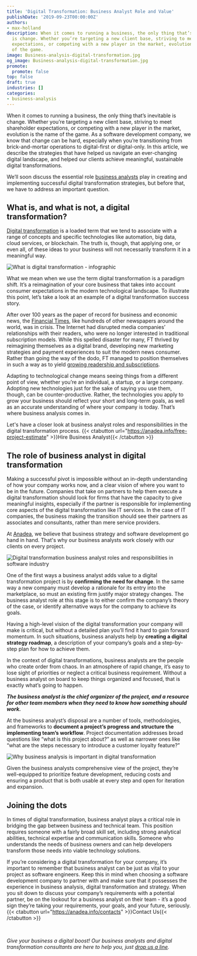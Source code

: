 ```yaml
---
title: 'Digital Transformation: Business Analyst Role and Value'
publishDate: '2019-09-23T00:00:00Z'
authors:
- max-holland
description: When it comes to running a business, the only thing that’s inevitable
  is change. Whether you’re targeting a new client base, striving to meet shareholder
  expectations, or competing with a new player in the market, evolution is the name
  of the game.
image: Business-analysis-digital-transformation.jpg
og_image: Business-analysis-digital-transformation.jpg
promote:
  promote: false
top: false
draft: true
industries: []
categories:
- business-analysis
---
```

When it comes to running a business, the only thing that’s inevitable is change. Whether you’re targeting a new client base, striving to meet shareholder expectations, or competing with a new player in the market, evolution is the name of the game. As a software development company, we know that change can be hard, especially when you’re transitioning from brick-and-mortar operations to digital-first or digital-only. In this article, we describe the strategies that have helped us navigate an ever-changing digital landscape, and helped our clients achieve meaningful, sustainable digital transformations.

We’ll soon discuss the essential role [business analysts](https://anadea.info/services/business-analysis) play in creating and implementing successful digital transformation strategies, but before that, we have to address an important question.

## What is, and what is not, a digital transformation?

<a href="https://anadea.info/blog/digital-transformation" target="_blank">Digital transformation</a> is a loaded term that we tend to associate with a range of concepts and specific technologies like automation, big data, cloud services, or blockchain. The truth is, though, that applying one, or even all, of these ideas to your business will not necessarily transform it in a meaningful way.

![What is digital transformation - infographic](What-is-digital-transformation-infographic.png)

What we mean when we use the term digital transformation is a paradigm shift. It’s a reimagination of your core business that takes into account consumer expectations in the modern technological landscape. To illustrate this point, let’s take a look at an example of a digital transformation success story.

After over 100 years as the paper of record for business and economic news, the <a href="https://www.ft.com" target="_blank">Financial Times</a>, like hundreds of other newspapers around the world, was in crisis. The Internet had disrupted media companies’ relationships with their readers, who were no longer interested in traditional subscription models. While this spelled disaster for many, FT thrived by reimagining themselves as a digital brand, developing new marketing strategies and payment experiences to suit the modern news consumer. Rather than going the way of the dodo, FT managed to position themselves in such a way as to yield <a href="https://www.forbes.com/sites/jasonbloomberg/2014/11/05/digital-transformation-in-action-at-the-financial-times/#1983ec9f170a" target="_blank">growing readership and subscriptions</a>.

Adapting to technological change means seeing things from a different point of view, whether you’re an individual, a startup, or a large company. Adopting new technologies just for the sake of saying you use them, though, can be counter-productive. Rather, the technologies you apply to grow your business should reflect your short and long-term goals, as well as an accurate understanding of where your company is today. That’s where business analysis comes in.

Let's have a closer look at business analyst roles and responsibilities in the digital transformation process.
{{< ctabutton url="https://anadea.info/free-project-estimate" >}}Hire Business Analyst{{< /ctabutton >}}

## The role of business analyst in digital transformation

Making a successful pivot is impossible without an in-depth understanding of how your company works now, and a clear vision of where you want to be in the future. Companies that take on partners to help them execute a digital transformation should look for firms that have the capacity to give meaningful insights, especially if the partner is responsible for implementing core aspects of the digital transformation like IT services. In the case of IT companies, the business making the transition should see their partners as associates and consultants, rather than mere service providers.

At [Anadea](https://anadea.info/), we believe that business strategy and software development go hand in hand. That's why our business analysts work closely with our clients on every project.

![Digital transformation business analyst roles and responsibilities in software industry](Digital-transformation-business-analyst-roles-and-responsibilities.jpg)

One of the first ways a business analyst adds value to a digital transformation project is by **confirming the need for change**. In the same way a new company must develop a rationale for its entry into the marketplace, so must an existing firm justify major strategy changes. The business analyst role at this stage is to either confirm the company’s theory of the case, or identify alternative ways for the company to achieve its goals.

Having a high-level vision of the digital transformation your company will make is critical, but without a detailed plan you’ll find it hard to gain forward momentum. In such situations, business analysts help by **creating a digital strategy roadmap**, a description of your company’s goals and a step-by-step plan for how to achieve them.

In the context of digital transformations, business analysts are the people who create order from chaos. In an atmosphere of rapid change, it’s easy to lose sight of priorities or neglect a critical business requirement. Without a business analyst on board to keep things organized and focused, that is exactly what’s going to happen.

***The business analyst is the chief organizer of the project, and a resource for other team members when they need to know how something should work.***

At the business analyst’s disposal are a number of tools, methodologies, and frameworks to **document a project’s progress and structure the implementing team’s workflow**. Project documentation addresses broad questions like “what is this project about?” as well as narrower ones like “what are the steps necessary to introduce a customer loyalty feature?”

![Why business analysis is important in digital transformation](Why-business-analysis-is-important.jpg)

Given the business analysts comprehensive view of the project, they’re well-equipped to prioritize feature development, reducing costs and ensuring a product that is both usable at every step and open for iteration and expansion.


## Joining the dots

In times of digital transformation, business analyst plays a critical role in bridging the gap between business and technical team. This position requires someone with a fairly broad skill set, including strong analytical abilities, technical expertise and communication skills. Someone who understands the needs of business owners and can help developers transform those needs into viable technology solutions.

If you’re considering a digital transformation for your company, it’s important to remember that business analyst can be just as vital to your project as software engineers. Keep this in mind when choosing a software development company to partner with and make sure that it possesses the experience in business analysis, digital transformation and strategy. When you sit down to discuss your company’s requirements with a potential partner, be on the lookout for a business analyst on their team - it’s a good sign they’re taking your requirements, your goals, and your future, seriously.
{{< ctabutton url="https://anadea.info/contacts" >}}Contact Us{{< /ctabutton >}}


<br />

*Give your business a digital boost! Our business analysts and digital transformation consultants are here to help you, just [drop us a line](https://anadea.info/contacts).*
